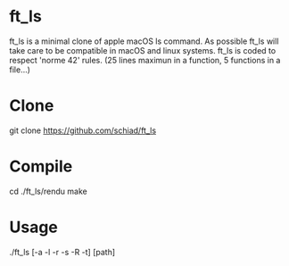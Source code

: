 # ft_ls

ft_ls is a minimal clone of apple macOS ls command.
As possible ft_ls will take care to be compatible in macOS and linux systems.
ft_ls is coded to respect 'norme 42' rules. (25 lines maximun in a function, 5 functions in a file...)

# Clone

git clone https://github.com/schiad/ft_ls

# Compile

cd ./ft_ls/rendu
make

# Usage

./ft_ls \[-a -l -r -s -R -t\] \[path\]
